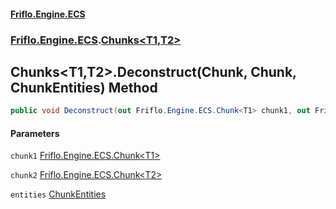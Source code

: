 #### [Friflo.Engine.ECS](index.md 'index')
### [Friflo.Engine.ECS](Friflo.Engine.ECS.md 'Friflo.Engine.ECS').[Chunks&lt;T1,T2&gt;](Chunks_T1,T2_.md 'Friflo.Engine.ECS.Chunks<T1,T2>')

## Chunks<T1,T2>.Deconstruct(Chunk<T1>, Chunk<T2>, ChunkEntities) Method

```csharp
public void Deconstruct(out Friflo.Engine.ECS.Chunk<T1> chunk1, out Friflo.Engine.ECS.Chunk<T2> chunk2, out Friflo.Engine.ECS.ChunkEntities entities);
```
#### Parameters

<a name='Friflo.Engine.ECS.Chunks_T1,T2_.Deconstruct(Friflo.Engine.ECS.Chunk_T1_,Friflo.Engine.ECS.Chunk_T2_,Friflo.Engine.ECS.ChunkEntities).chunk1'></a>

`chunk1` [Friflo.Engine.ECS.Chunk&lt;](Chunk_T_.md 'Friflo.Engine.ECS.Chunk<T>')[T1](Chunks_T1,T2_.md#Friflo.Engine.ECS.Chunks_T1,T2_.T1 'Friflo.Engine.ECS.Chunks<T1,T2>.T1')[&gt;](Chunk_T_.md 'Friflo.Engine.ECS.Chunk<T>')

<a name='Friflo.Engine.ECS.Chunks_T1,T2_.Deconstruct(Friflo.Engine.ECS.Chunk_T1_,Friflo.Engine.ECS.Chunk_T2_,Friflo.Engine.ECS.ChunkEntities).chunk2'></a>

`chunk2` [Friflo.Engine.ECS.Chunk&lt;](Chunk_T_.md 'Friflo.Engine.ECS.Chunk<T>')[T2](Chunks_T1,T2_.md#Friflo.Engine.ECS.Chunks_T1,T2_.T2 'Friflo.Engine.ECS.Chunks<T1,T2>.T2')[&gt;](Chunk_T_.md 'Friflo.Engine.ECS.Chunk<T>')

<a name='Friflo.Engine.ECS.Chunks_T1,T2_.Deconstruct(Friflo.Engine.ECS.Chunk_T1_,Friflo.Engine.ECS.Chunk_T2_,Friflo.Engine.ECS.ChunkEntities).entities'></a>

`entities` [ChunkEntities](ChunkEntities.md 'Friflo.Engine.ECS.ChunkEntities')